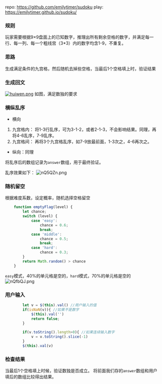 
repo: https://github.com/emilytimer/sudoku
play: https://emilytimer.github.io/sudoku/

### 规则
玩家需要根据9×9盘面上的已知数字，推理出所有剩余空格的数字，并满足每一行、每一列、每一个粗线宫（3*3）内的数字均含1-9，不重复。
### 思路
生成满足条件的九宫格，然后随机去掉些空格，当最后1个空格填上时，验证结果
### 生成回文
[![huiwen.png](https://s2.ax1x.com/2019/09/07/nQWLUf.png)](https://imgchr.com/i/nQWLUf)
如图，满足数独的要求
### 横纵乱序
- 横向
1. 九宫格内：
将1-3行乱序，可为3-1-2，或者2-1-3，不会影响结果。同理，再将4-6乱序，7-9乱序。
2. 九宫格间：
再将3个九宫格乱序，如7-9放最前面，1-3次之，4-6再次之。
- 纵向：同理

将乱序后的数组记录为`answer`数组，用于最终验证。

乱序效果如下：
![nQ5QZn.png](https://s2.ax1x.com/2019/09/07/nQ5QZn.png)
### 随机留空
根据难度系数，设定概率，随机选择空格留空
```javascript
    function emptyFlag(level) {
        let chance;
        switch (level) {
            case 'easy':
                chance = 0.6;
                break;
            case 'middle':
                chance = 0.5;
                break;
            case 'hard':
                chance = 0.3;
        }
        return Math.random() > chance
    }
```
`easy`模式，40%的单元格是空的，`hard`模式，70%的单元格是空的
![nQfbQJ.png](https://s2.ax1x.com/2019/09/07/nQfbQJ.png)
### 用户输入
```javascript
        let v = $(this).val() //用户输入的值
        if(isNaN(v)){ //如果不是数字
            $(this).val('')
            return false;
        }
        
        if(v.toString().length>0){ //如果连续输入数字
            v = v.toString().slice(-1)
        }
        $(this).val(v)
```
### 检查结果
当最后1个空格填上时候，验证数独是否成立。
将前面我们存的`answer`数组和用户填后的数组比较得出结果。